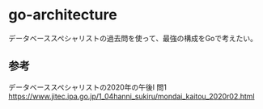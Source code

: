 # go-architecture
データベーススペシャリストの過去問を使って、最強の構成をGoで考えたい。

## 参考
データベーススペシャリストの2020年の午後Ⅰ 問1
https://www.jitec.ipa.go.jp/1_04hanni_sukiru/mondai_kaitou_2020r02.html
